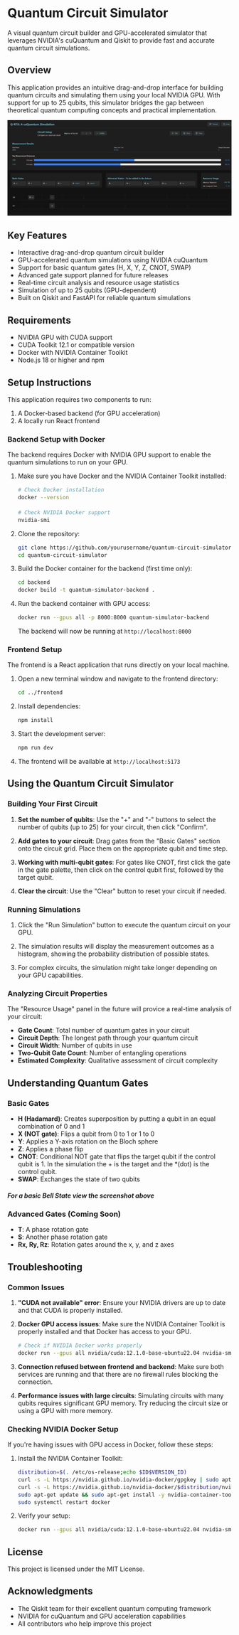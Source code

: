 # Quantum Circuit Simulator

A visual quantum circuit builder and GPU-accelerated simulator that leverages NVIDIA's cuQuantum and Qiskit to provide fast and accurate quantum circuit simulations.

## Overview

This application provides an intuitive drag-and-drop interface for building quantum circuits and simulating them using your local NVIDIA GPU. With support for up to 25 qubits, this simulator bridges the gap between theoretical quantum computing concepts and practical implementation.

![Quantum Circuit Simulator Interface](./images/Bell_State.png)

## Key Features

- Interactive drag-and-drop quantum circuit builder
- GPU-accelerated quantum simulations using NVIDIA cuQuantum
- Support for basic quantum gates (H, X, Y, Z, CNOT, SWAP)
- Advanced gate support planned for future releases
- Real-time circuit analysis and resource usage statistics
- Simulation of up to 25 qubits (GPU-dependent)
- Built on Qiskit and FastAPI for reliable quantum simulations

## Requirements

- NVIDIA GPU with CUDA support
- CUDA Toolkit 12.1 or compatible version
- Docker with NVIDIA Container Toolkit
- Node.js 18 or higher and npm

## Setup Instructions

This application requires two components to run:

1. A Docker-based backend (for GPU acceleration)
2. A locally run React frontend

### Backend Setup with Docker

The backend requires Docker with NVIDIA GPU support to enable the quantum simulations to run on your GPU.

1. Make sure you have Docker and the NVIDIA Container Toolkit installed:

   ```bash
   # Check Docker installation
   docker --version

   # Check NVIDIA Docker support
   nvidia-smi
   ```

2. Clone the repository:

   ```bash
   git clone https://github.com/yourusername/quantum-circuit-simulator.git
   cd quantum-circuit-simulator
   ```

3. Build the Docker container for the backend (first time only):

   ```bash
   cd backend
   docker build -t quantum-simulator-backend .
   ```

4. Run the backend container with GPU access:

   ```bash
   docker run --gpus all -p 8000:8000 quantum-simulator-backend
   ```

   The backend will now be running at `http://localhost:8000`

### Frontend Setup

The frontend is a React application that runs directly on your local machine.

1. Open a new terminal window and navigate to the frontend directory:

   ```bash
   cd ../frontend
   ```

2. Install dependencies:

   ```bash
   npm install
   ```

3. Start the development server:

   ```bash
   npm run dev
   ```

4. The frontend will be available at `http://localhost:5173`

## Using the Quantum Circuit Simulator

### Building Your First Circuit

1. **Set the number of qubits**: Use the "+" and "-" buttons to select the number of qubits (up to 25) for your circuit, then click "Confirm".

2. **Add gates to your circuit**: Drag gates from the "Basic Gates" section onto the circuit grid. Place them on the appropriate qubit and time step.

3. **Working with multi-qubit gates**: For gates like CNOT, first click the gate in the gate palette, then click on the control qubit first, followed by the target qubit.

4. **Clear the circuit**: Use the "Clear" button to reset your circuit if needed.

### Running Simulations

1. Click the "Run Simulation" button to execute the quantum circuit on your GPU.

2. The simulation results will display the measurement outcomes as a histogram, showing the probability distribution of possible states.

3. For complex circuits, the simulation might take longer depending on your GPU capabilities.

### Analyzing Circuit Properties

The "Resource Usage" panel in the future will provice a real-time analysis of your circuit:

- **Gate Count**: Total number of quantum gates in your circuit
- **Circuit Depth**: The longest path through your quantum circuit
- **Circuit Width**: Number of qubits in use
- **Two-Qubit Gate Count**: Number of entangling operations
- **Estimated Complexity**: Qualitative assessment of circuit complexity

## Understanding Quantum Gates

### Basic Gates

- **H (Hadamard)**: Creates superposition by putting a qubit in an equal combination of 0 and 1
- **X (NOT gate)**: Flips a qubit from 0 to 1 or 1 to 0
- **Y**: Applies a Y-axis rotation on the Bloch sphere
- **Z**: Applies a phase flip
- **CNOT**: Conditional NOT gate that flips the target qubit if the control qubit is 1. In the simulation the + is the target and the \*(dot) is the control qubit.
- **SWAP**: Exchanges the state of two qubits

##### For a basic Bell State view the screenshot above

### Advanced Gates (Coming Soon)

- **T**: A phase rotation gate
- **S**: Another phase rotation gate
- **Rx, Ry, Rz**: Rotation gates around the x, y, and z axes

## Troubleshooting

### Common Issues

1. **"CUDA not available" error**: Ensure your NVIDIA drivers are up to date and that CUDA is properly installed.

2. **Docker GPU access issues**: Make sure the NVIDIA Container Toolkit is properly installed and that Docker has access to your GPU.

   ```bash
   # Check if NVIDIA Docker works properly
   docker run --gpus all nvidia/cuda:12.1.0-base-ubuntu22.04 nvidia-smi
   ```

3. **Connection refused between frontend and backend**: Make sure both services are running and that there are no firewall rules blocking the connection.

4. **Performance issues with large circuits**: Simulating circuits with many qubits requires significant GPU memory. Try reducing the circuit size or using a GPU with more memory.

### Checking NVIDIA Docker Setup

If you're having issues with GPU access in Docker, follow these steps:

1. Install the NVIDIA Container Toolkit:

   ```bash
   distribution=$(. /etc/os-release;echo $ID$VERSION_ID)
   curl -s -L https://nvidia.github.io/nvidia-docker/gpgkey | sudo apt-key add -
   curl -s -L https://nvidia.github.io/nvidia-docker/$distribution/nvidia-docker.list | sudo tee /etc/apt/sources.list.d/nvidia-docker.list
   sudo apt-get update && sudo apt-get install -y nvidia-container-toolkit
   sudo systemctl restart docker
   ```

2. Verify your setup:
   ```bash
   docker run --gpus all nvidia/cuda:12.1.0-base-ubuntu22.04 nvidia-smi
   ```

## License

This project is licensed under the MIT License.

## Acknowledgments

- The Qiskit team for their excellent quantum computing framework
- NVIDIA for cuQuantum and GPU acceleration capabilities
- All contributors who help improve this project
